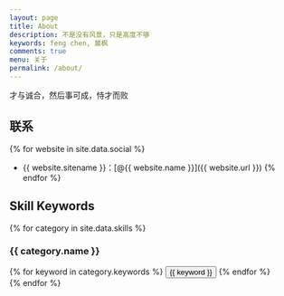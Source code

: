 ```yaml
---
layout: page
title: About
description: 不是没有风景，只是高度不够
keywords: feng chen, 晨枫
comments: true
menu: 关于
permalink: /about/
---
```


才与诚合，然后事可成，恃才而败


## 联系

{% for website in site.data.social %}
* {{ website.sitename }}：[@{{ website.name }}]({{ website.url }})
{% endfor %}

## Skill Keywords

{% for category in site.data.skills %}
### {{ category.name }}
<div class="btn-inline">
{% for keyword in category.keywords %}
<button class="btn btn-outline" type="button">{{ keyword }}</button>
{% endfor %}
</div>
{% endfor %}
